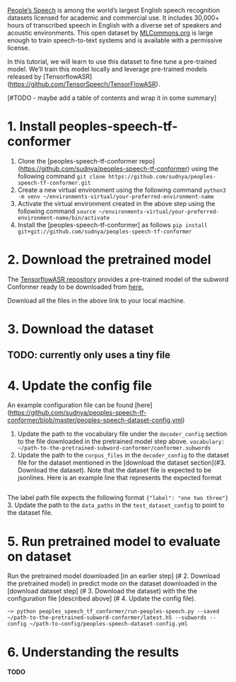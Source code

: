 [People’s Speech](https://mlcommons.org/en/peoples-speech/) is among the world’s largest English speech recognition datasets licensed for academic and commercial use. It includes 30,000+ hours of transcribed speech in English with a diverse set of speakers and acoustic environments. This open dataset by [MLCommons.org](https://mlcommons.org/en/) is large enough to train speech-to-text systems and is available with a permissive license.

In this tutorial, we will learn to use this dataset to fine tune a pre-trained model. We’ll train this model locally and leverage pre-trained models released by [TensorflowASR] (https://github.com/TensorSpeech/TensorFlowASR).

[#TODO - maybe add a table of contents and wrap it in some summary]

# 1. Install peoples-speech-tf-conformer
1. Clone the [peoples-speech-tf-conformer repo] (https://github.com/sudnya/peoples-speech-tf-conformer) using the following command
 `git clone https://github.com/sudnya/peoples-speech-tf-conformer.git`
2. Create a new virtual environment using the following command
`python3 -m venv ~/environments-virtual/your-preferred-environment-name`
3. Activate the virtual environment created in the above step using the following command
`source ~/environments-virtual/your-preferred-environment-name/bin/activate`
4. Install the [peoples-speech-tf-conformer] as follows
`pip install git+git://github.com/sudnya/peoples-speech-tf-conformer`

# 2. Download the pretrained model
The [TensorflowASR repository](https://github.com/TensorSpeech/TensorFlowASR) provides a pre-trained model of the subword Conformer ready to be downloaded from [here.](https://drive.google.com/drive/folders/1VAihgSB5vGXwIVTl3hkUk95joxY1YbfW)

Download all the files in the above link to your local machine.

# 3. Download the dataset
## TODO: currently only uses a tiny file

# 4. Update the config file
An example configuration file can be found [here] (https://github.com/sudnya/peoples-speech-tf-conformer/blob/master/peoples-speech-dataset-config.yml)

1. Update the path to the vocabulary file under the `decoder_config` section to the file downloaded in the pretrained model step above.
`vocabulary: ~/path-to-the-pretrained-subword-conformer/conformer.subwords`
2. Update the path to the `corpus_files` in the `decoder_config` to the dataset file for the dataset mentioned in the [download the dataset section](#3. Download the dataset). Note that the dataset file is expected to be jsonlines. Here is an example line that represents the expected format

```{"audio_path": "/path-to-the-audio-file.mp4", "train": true, "test": false, "uid": "1a5fb807f32c6dbb1d3302793a6c55fe", "labeled": true, "label": "one two three", "image_path": "s3://can-be-empty.png", "label_path": "/path-to-the-/da0df04b6ad9112b72839d65a9e2966b.json" }
```

The label path file expects the following format
`{"label": "one two three"}`
3. Update the path to the `data_paths` in the `test_dataset_config` to point to the dataset file.

# 5. Run pretrained model to evaluate on dataset
Run the pretrained model downloaded [in an earlier step] (# 2. Download the pretrained model) in predict mode on the dataset downloaded in the [download dataset step] (# 3. Download the dataset) with the the configuration file [described above] (# 4. Update the config file).

 `~> python peoples_speech_tf_conformer/run-peoples-speech.py --saved ~/path-to-the-pretrained-subword-conformer/latest.h5 --subwords --config ~/path-to-config/peoples-speech-dataset-config.yml`
 
# 6. Understanding the results
#### TODO